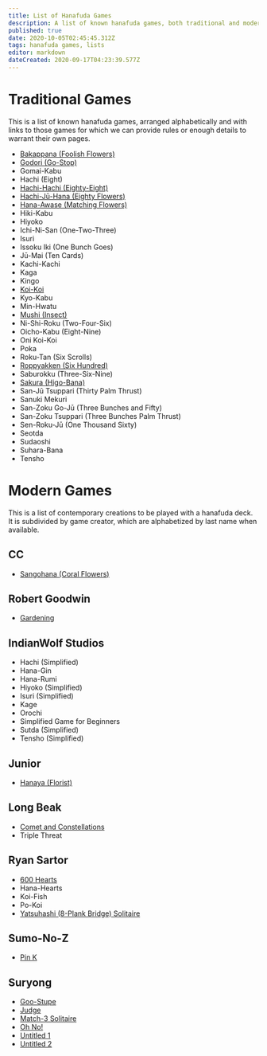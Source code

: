 ```yaml
---
title: List of Hanafuda Games
description: A list of known hanafuda games, both traditional and modern.
published: true
date: 2020-10-05T02:45:45.312Z
tags: hanafuda games, lists
editor: markdown
dateCreated: 2020-09-17T04:23:39.577Z
---
```


# Traditional Games
This is a list of known hanafuda games, arranged alphabetically and with links to those games for which we can provide rules or enough details to warrant their own pages.

- [Bakappana (Foolish Flowers)](/en/hanafuda/games/bakappana)
- [Godori (Go-Stop)](/en/hanafuda/games/go-stop)
- Gomai-Kabu
- Hachi (Eight)
- [Hachi-Hachi (Eighty-Eight)](/en/hanafuda/games/hachi-hachi)
- [Hachi-Jū-Hana (Eighty Flowers)](/en/hanafuda/games/hachi-juu-hana)
- [Hana-Awase (Matching Flowers)](/en/hanafuda/games/hana-awase)
- Hiki-Kabu
- Hiyoko
- Ichi-Ni-San (One-Two-Three)
- Isuri
- Issoku Iki (One Bunch Goes)
- Jū-Mai (Ten Cards)
- Kachi-Kachi
- Kaga
- Kingo
- [Koi-Koi](/en/hanafuda/games/koi-koi)
- Kyo-Kabu
- Min-Hwatu
- [Mushi (Insect)](/en/hanafuda/games/mushi)
- Ni-Shi-Roku (Two-Four-Six)
- Oicho-Kabu (Eight-Nine)
- Oni Koi-Koi
- Poka
- Roku-Tan (Six Scrolls)
- [Roppyakken (Six Hundred)](/en/hanafuda/games/roppyakken)
- Saburokku (Three-Six-Nine)
- [Sakura (Higo-Bana)](/en/hanafuda/games/sakura)
- San-Jū Tsuppari (Thirty Palm Thrust)
- Sanuki Mekuri
- San-Zoku Go-Jū (Three Bunches and Fifty)
- San-Zoku Tsuppari (Three Bunches Palm Thrust)
- Sen-Roku-Jū (One Thousand Sixty)
- Seotda
- Sudaoshi
- Suhara-Bana
- Tensho

# Modern Games
This is a list of contemporary creations to be played with a hanafuda deck. It is subdivided by game creator, which are alphabetized by last name when available.
## CC
- [Sangohana (Coral Flowers)](http://cartacc.g1.xrea.com/sangohana.html)
## Robert Goodwin
- [Gardening](/newgames/robert_goodwin_-_gardening.pdf)
## IndianWolf Studios
- Hachi (Simplified)
- Hana-Gin
- Hana-Rumi
- Hiyoko (Simplified)
- Isuri (Simplified)
- Kage
- Orochi
- Simplified Game for Beginners
- Sutda (Simplified)
- Tensho (Simplified)
## Junior
- [Hanaya (Florist)](/how_to_play_hanaya.pdf)
## Long Beak
- [Comet and Constellations](/comet__constellations_v4.0.pdf)
- Triple Threat
## Ryan Sartor
- [600 Hearts](/newgames/600_hearts_v2.1.pdf)
- Hana-Hearts
- Koi-Fish
- Po-Koi
- [Yatsuhashi (8-Plank Bridge) Solitaire](/newgames/yatsuhashi_solitaire_v1.2.pdf)
## Sumo-No-Z
- [Pin K](/newgames/new_game_-_sumo-no-z.pdf)
## Suryong
- [Goo-Stupe](/goo-stupe-1.pdf)
- [Judge](/judge_v1.1.pdf)
- [Match-3 Solitaire](/match_3_solitaire.pdf)
- [Oh No!](/70_no_oh_no_v2.pdf)
- [Untitled 1](/this_is_some_game_that_i_made_up.pdf)
- [Untitled 2](/untitled_2.pdf)